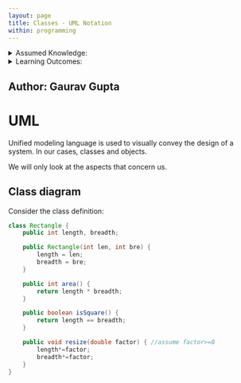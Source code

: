```yaml
---
layout: page
title: Classes - UML Notation
within: programming
---
```


<details class="prereq" markdown="1"><summary>Assumed Knowledge:</summary>

  * [Classes](./classes_types.html)

</details>

<details class="outcomes" markdown="1"><summary>Learning Outcomes:</summary>

  * Understand Unified Modeling Language class diagrams and object diagrams.

</details>

## Author: Gaurav Gupta

# UML

Unified modeling language is used to visually convey the design of a system. In our cases, classes and objects.

We will only look at the aspects that concern us.

## Class diagram

Consider the class definition:

```java
class Rectangle {
	public int length, breadth;

	public Rectangle(int len, int bre) {
		length = len;
		breadth = bre;
	}

	public int area() {
		return length * breadth;
	}

	public boolean isSquare() {
		return length == breadth;
	}

	public void resize(double factor) { //assume factor>=0
		length*=factor;
		breadth*=factor;
	}
}
```
